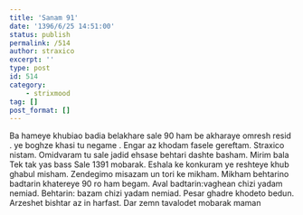 ```yaml
---
title: 'Sanam 91'
date: '1396/6/25 14:51:00'
status: publish
permalink: /514
author: straxico
excerpt: ''
type: post
id: 514
category:
    - strixmood
tag: []
post_format: []
---
```

Ba hameye khubiao badia belakhare sale 90 ham be akharaye omresh resid . ye boghze khasi tu negame . Engar az khodam fasele gereftam. Straxico nistam. Omidvaram tu sale jadid ehsase behtari dashte basham. Mirim bala Tek tak yas bass Sale 1391 mobarak. Eshala ke konkuram ye reshteye khub ghabul misham. Zendegimo misazam un tori ke mikham. Mikham behtarino badtarin khatereye 90 ro ham begam. Aval badtarin:vaghean chizi yadam nemiad. Behtarin: bazam chizi yadam nemiad. Pesar ghadre khodeto bedun. Arzeshet bishtar az in harfast. Dar zemn tavalodet mobarak maman